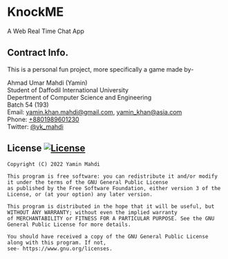 # KnockME
 A Web Real Time Chat App
 
 
 
## Contract Info.

This is a personal fun project, more specifically a game made by-  
  
Ahmad Umar Mahdi (Yamin)  
Student of Daffodil International University  
Depertment of Computer Science and Engineering  
Batch 54 (193)  
Email: yamin.khan.mahdi@gmail.com, yamin_khan@asia.com    
Phone: [+8801989601230](tel:+8801989601230)  
Twitter: [@yk\_mahdi](https://twitter.com/yk_mahdi)  
 
 
## License [![License](https://img.shields.io/badge/license-GPLv3-green.svg?style=flat)](https://github.com/YaminMahdi/KnockME/blob/main/LICENSE)
```
Copyright (C) 2022 Yamin Mahdi  
  
This program is free software: you can redistribute it and/or modify it under the terms of the GNU General Public License 
as published by the Free Software Foundation, either version 3 of the License, or (at your option) any later version.  
  
This program is distributed in the hope that it will be useful, but WITHOUT ANY WARRANTY; without even the implied warranty
of MERCHANTABILITY or FITNESS FOR A PARTICULAR PURPOSE. See the GNU General Public License for more details.  
  
You should have received a copy of the GNU General Public License along with this program. If not, 
see- https://www.gnu.org/licenses.
```
